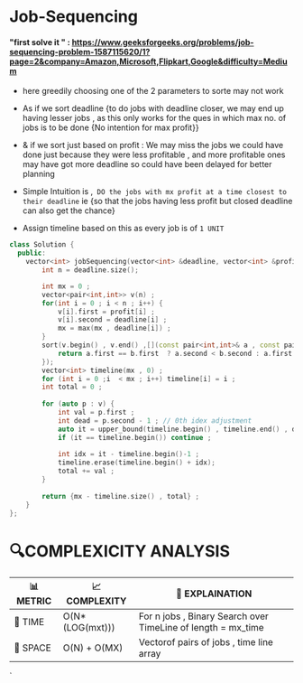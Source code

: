 # Job-Sequencing

#### "first solve it " : https://www.geeksforgeeks.org/problems/job-sequencing-problem-1587115620/1?page=2&company=Amazon,Microsoft,Flipkart,Google&difficulty=Medium

- here greedily choosing one of the 2 parameters to sorte may not work
- As if we sort deadline {to do jobs with deadline closer, we may end up having lesser jobs , as this only works for the ques in which max no. of jobs is to be done {No intention for max profit}}
- & if we sort just based on profit : We may miss the jobs we could have done just because they were less profitable , and more profitable ones may have got more deadline so could have been delayed for better planning

- Simple Intuition is ,` DO the jobs with mx profit at a time closest to their deadline` ie {so that the jobs having less profit but closed deadline can also get the chance}
- Assign timeline based on this as every job is of `1 UNIT`

```cpp
class Solution {
  public:
    vector<int> jobSequencing(vector<int> &deadline, vector<int> &profit) {
        int n = deadline.size();

        int mx = 0 ;
        vector<pair<int,int>> v(n) ;
        for(int i = 0 ; i < n ; i++) {
            v[i].first = profit[i] ;
            v[i].second = deadline[i] ;
            mx = max(mx , deadline[i]) ;
        }
        sort(v.begin() , v.end() ,[](const pair<int,int>& a , const pair<int,int>& b){
            return a.first == b.first  ? a.second < b.second : a.first > b.first ;
        });
        vector<int> timeline(mx , 0) ;
        for (int i = 0 ;i  < mx ; i++) timeline[i] = i ;
        int total = 0 ;
        
        for (auto p : v) {
            int val = p.first ;
            int dead = p.second - 1 ; // 0th idex adjustment
            auto it = upper_bound(timeline.begin() , timeline.end() , dead) ;
            if (it == timeline.begin()) continue ;
            
            int idx = it - timeline.begin()-1 ;
            timeline.erase(timeline.begin() + idx);
            total += val ;
        }
        
        return {mx - timeline.size() , total} ;
    }
};
```

# 🔍COMPLEXICITY ANALYSIS

| 📊 METRIC  | 📈 COMPLEXITY	  |  🧩 EXPLAINATION |
|-----------|-------------|------------|
| 🧭 TIME  |       O(N*(LOG(mxt)))      | For n jobs , Binary Search over TimeLine of length = mx_time |
| 🧠 SPACE |      O(N) + O(MX)      | Vectorof pairs of jobs , time line array  |
`
